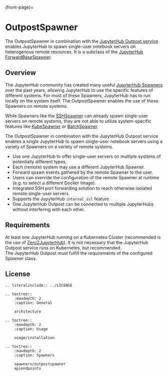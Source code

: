 (front-page)=

# OutpostSpawner

The OutpostSpawner in combination with the [JupyterHub Outpost service](https://github.com/kreuzert/jupyterhub-outpost) enables JupyterHub to spawn single-user notebook servers on heterogenous remote resources. It is a subclass of the [JupyterHub ForwardBaseSpawner](https://github.com/kreuzert/jupyterhub-forwardbasespawner).

## Overview  
  
The JupyterHub community has created many useful [JupyterHub Spawners](https://jupyterhub.readthedocs.io/en/latest/reference/spawners.html#examples) over the past years, allowing JupyterHub to use the specific features of different systems. For most of these Spawners, JupyterHub has to run locally on the system itself. The OutpostSpawner enables the use of these Spawners on remote systems.  

While Spawners like the [SSHSpawner](https://github.com/NERSC/sshspawner) can already spawn single-user servers on remote systems, they are not able to utilize system-specific features like [KubeSpawner](https://github.com/jupyterhub/kubespawner) or [BatchSpawner](https://github.com/jupyterhub/batchspawner). 
  
The OutpostSpawner in combination with the JupyterHub Outpost service enables a single JupyterHub to spawn single-user notebook servers using a variety of Spawners on a variety of remote systems.
  
- Use one JupyterHub to offer single-user servers on multiple systems of potentially different types.
- Each (remote) system may use a different JupyterHub Spawner.
- Forward spawn events gathered by the remote Spawner to the user.
- Users can override the configuration of the remote Spawner at runtime (e.g. to select a different Docker Image).
- Integrated SSH port forwarding solution to reach otherwise isolated remote single-user servers.
- Supports the JupyterHub `internal_ssl` feature.
- One JupyterHub Outpost can be connected to multiple JupyterHubs without interfering with each other.
  
## Requirements  
  
At least one JupyterHub running on a Kubernetes Cluster (recommended is the use of [Zero2JupyterHub](https://z2jh.jupyter.org/en/stable/)). It is not necessary that the JupyterHub Outpost service runs on Kubernetes, but recommended.  
The JupyterHub Outpost must fulfill the requirements of the configured Spawner class. 


## License

```{eval-rst}
.. literalinclude:: ../LICENSE
```
  
```{eval-rst}
.. toctree::
    :maxdepth: 2
    :caption: General

    architecture
```

```{eval-rst}
.. toctree::
    :maxdepth: 2
    :caption: Usage

    usage/installation
```

```{eval-rst}
.. toctree::
    :maxdepth: 2
    :caption: Spawners

    spawners/outpostspawner
    apiendpoints
```
